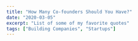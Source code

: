 ```yaml
---
title: "How Many Co-founders Should You Have?"
date: "2020-03-05"
excerpt: "List of some of my favorite quotes"
tags: ["Building Companies", "Startups"]
---
```

